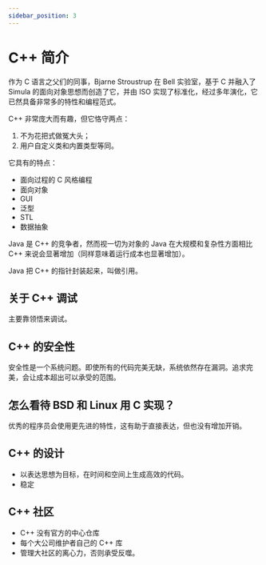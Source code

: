 ```yaml
---
sidebar_position: 3
---
```


# C++ 简介

作为 C 语言之父们的同事，Bjarne Stroustrup 在 Bell 实验室，基于 C 并融入了 Simula 的面向对象思想而创造了它，并由 ISO 实现了标准化，经过多年演化，它已然具备非常多的特性和编程范式。

C++ 非常庞大而有趣，但它恪守两点：

1. 不为花把式做冤大头；
2. 用户自定义类和内置类型等同。

它具有的特点：

- 面向过程的 C 风格编程
- 面向对象
- GUI
- 泛型
- STL
- 数据抽象

Java 是 C++ 的竞争者，然而视一切为对象的 Java 在大规模和复杂性方面相比 C++ 来说会显著增加（同样意味着运行成本也显著增加）。

Java 把 C++ 的指针封装起来，叫做引用。

## 关于 C++ 调试

主要靠领悟来调试。

## C++ 的安全性

安全性是一个系统问题。即使所有的代码完美无缺，系统依然存在漏洞。追求完美，会让成本超出可以承受的范围。

## 怎么看待 BSD 和 Linux 用 C 实现？

优秀的程序员会使用更先进的特性，这有助于直接表达，但也没有增加开销。

## C++ 的设计

- 以表达思想为目标，在时间和空间上生成高效的代码。
- 稳定

## C++ 社区

- C++ 没有官方的中心仓库
- 每个大公司维护者自己的 C++ 库
- 管理大社区的离心力，否则承受反噬。
